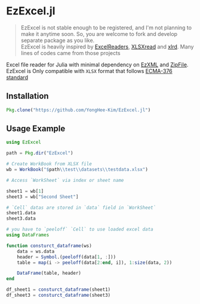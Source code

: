 # EzExcel.jl

> EzExcel is not stable enough to be registered, and I'm not planning to make it anytime soon. So, you are welcome to fork and develop separate package as you like.<br>
> EzExcel is heavily inspired by [ExcelReaders](https://github.com/davidanthoff/ExcelReaders.jl), [XLSXread](https://github.com/bbrunaud/XLSXread.jl/blob/master/src/XLSXread.jl) and [xlrd](https://github.com/python-excel/xlrd). Many lines of codes came from those projects

Excel file reader for Julia with minimal dependency on [EzXML](https://github.com/bicycle1885/EzXML.jl) and [ZipFile](https://github.com/fhs/ZipFile.jl). EzExcel is Only compatible with `XLSX` format that follows [ECMA-376 standard](http://www.ecma-international.org/publications/standards/Ecma-376.htm)


## Installation
``` Julia
Pkg.clone("https://github.com/YongHee-Kim/EzExcel.jl")
```
## Usage Example
```Julia
using EzExcel

path = Pkg.dir("EzExcel")

# Create WorkBook from XLSX file
wb = WorkBook("$path\\test\\datasets\\testdata.xlsx")

# Access `WorkSheet` via index or sheet name

sheet1 = wb[1] 
sheet3 = wb["Second Sheet"]

# `Cell` datas are stored in `data` field in `WorkSheet`
sheet1.data
sheet3.data

# you have to `peeloff` `Cell` to use loaded excel data 
using DataFrames

function consturct_dataframe(ws)
    data = ws.data
    header = Symbol.(peeloff(data[1, :]))
    table = map(i -> peeloff(data[2:end, i]), 1:size(data, 2))

    DataFrame(table, header)
end

df_sheet1 = consturct_dataframe(sheet1)
df_sheet3 = consturct_dataframe(sheet3)
```


